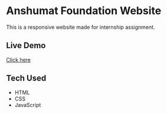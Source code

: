 # Anshumat Foundation Website

This is a responsive website made for internship assignment.

## Live Demo
[Click here](https://mishravishwajeet312-cpu.github.io/Anshumat-foundation/)

## Tech Used
- HTML
- CSS
- JavaScript

